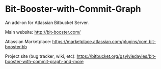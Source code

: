 # Bit-Booster-with-Commit-Graph

An add-on for Atlassian Bitbucket Server.

Main website: http://bit-booster.com/

Atlassian Marketplace: https://marketplace.atlassian.com/plugins/com.bit-booster.bb

Project site (bug tracker, wiki, etc): https://bitbucket.org/gsylviedavies/bit-booster-with-commit-graph-and-more


